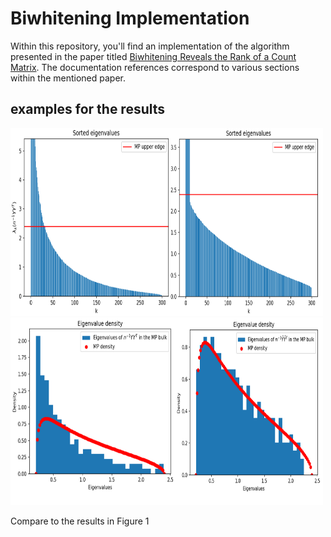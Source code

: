 # Biwhitening Implementation

Within this repository, you'll find an implementation of the algorithm presented in the paper titled [Biwhitening Reveals the Rank of a Count Matrix](https://arxiv.org/abs/2103.13840). The documentation references correspond to various sections within the mentioned paper.

## examples for the results

<img src="https://github.com/shmulikor/biwhitening/blob/master/images/eigenvalues.png" width="500" height="300">
<img src="https://github.com/shmulikor/biwhitening/blob/master/images/density.png" width="500" height="300">

Compare to the results in Figure 1
